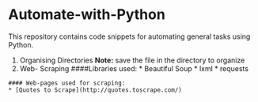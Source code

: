 # Automate-with-Python

This repository contains code snippets for automating general tasks using Python.
  1. Organising Directories 
	**Note:** save the file in the directory to organize
  2. Web- Scraping
	####Libraries used:
	* Beautiful Soup
	* lxml
	* requests

	#### Web-pages used for scraping:
	* [Quotes to Scrape](http://quotes.toscrape.com/)
